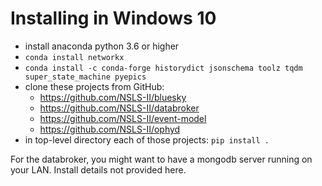 # Installing in Windows 10

* install anaconda python 3.6 or higher
* `conda install networkx `
* `conda install -c conda-forge historydict jsonschema toolz tqdm super_state_machine pyepics`
* clone these projects from GitHub:
  * https://github.com/NSLS-II/bluesky
  * https://github.com/NSLS-II/databroker
  * https://github.com/NSLS-II/event-model
  * https://github.com/NSLS-II/ophyd
* in top-level directory each of those projects: `pip install .`

For the databroker, you might want to have a mongodb server running on your LAN.  Install details not provided here.
